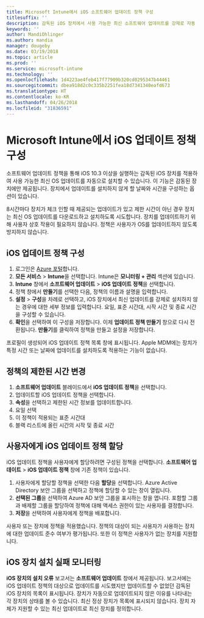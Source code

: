 ```yaml
---
title: Microsoft Intune에서 iOS 소프트웨어 업데이트 정책 구성
titlesuffix: ''
description: 감독된 iOS 장치에서 사용 가능한 최신 소프트웨어 업데이트를 강제로 자동 설치하기 위한 iOS의 업데이트 정책을 구성합니다.
keywords: ''
author: MandiOhlinger
ms.author: mandia
manager: dougeby
ms.date: 03/19/2018
ms.topic: article
ms.prod: ''
ms.service: microsoft-intune
ms.technology: ''
ms.openlocfilehash: 1d4223ae4feb417f77909b320cd0295347b44461
ms.sourcegitcommit: dbea918d2c0c335b2251fea18d7341340eafd673
ms.translationtype: HT
ms.contentlocale: ko-KR
ms.lasthandoff: 04/26/2018
ms.locfileid: "31836591"
---
```

# <a name="configure-ios-update-policies-in-microsoft-intune"></a>Microsoft Intune에서 iOS 업데이트 정책 구성

소프트웨어 업데이트 정책을 통해 iOS 10.3 이상을 실행하는 감독된 iOS 장치를 적용하여 사용 가능한 최신 OS 업데이트를 자동으로 설치할 수 있습니다. 이 기능은 감동된 장치에만 제공됩니다. 장치에서 업데이트를 설치하지 않게 할 날짜와 시간을 구성하는 옵션이 있습니다. 

8시간마다 장치가 체크 인할 때 제공되는 업데이트가 있고 제한 시간이 아닌 경우 장치는 최신 OS 업데이트를 다운로드하고 설치하도록 시도합니다. 장치를 업데이트하기 위해 사용자 상호 작용이 필요하지 않습니다. 정책은 사용자가 OS를 업데이트하지 않도록 방지하지 않습니다.

## <a name="configure-the-ios-update-policy"></a>iOS 업데이트 정책 구성
1. 로그인은 [Azure 포털](https://portal.azure.com)합니다.
2. **모든 서비스** > **Intune**을 선택합니다. Intune은 **모니터링 + 관리** 섹션에 있습니다.
3. **Intune** 창에서 **소프트웨어 업데이트** > **iOS 업데이트 정책**을 선택합니다.
4. 정책 창에서 **만들기**를 선택한 다음, 정책의 이름과 설명을 입력합니다.
5. **설정** > **구성**을 차례로 선택하고, iOS 장치에서 최신 업데이트를 강제로 설치하지 않는 경우에 대한 세부 정보를 입력합니다. 요일, 표준 시간대, 시작 시간 및 종료 시간을 구성할 수 있습니다.
6. **확인**을 선택하여 이 구성을 저장합니다. 이제 **업데이트 정책 만들기** 창으로 다시 전환됩니다. **만들기**를 클릭하여 정책을 만들고 설정을 저장합니다.

프로필이 생성되어 iOS 업데이트 정책 목록 창에 표시됩니다. Apple MDM에는 장치가 특정 시간 또는 날짜에 업데이트를 설치하도록 적용하는 기능이 없습니다. 

## <a name="change-the-restricted-times-for-the-policy"></a>정책의 제한된 시간 변경

1.  **소프트웨어 업데이트** 블레이드에서 **iOS 업데이트 정책**을 선택합니다.
2.  업데이트할 iOS 업데이트 정책을 선택합니다.
3.  **속성**을 선택하고 제한된 시간 정보를 업데이트합니다.
4.  요일 선택
5.  이 정책이 적용되는 표준 시간대
6.  블랙 리스트에 올린 시간의 시작 및 종료 시간

## <a name="assign-an-ios-update-policy-to-users"></a>사용자에게 iOS 업데이트 정책 할당

iOS 업데이트 정책을 사용자에게 할당하려면 구성된 정책을 선택합니다. **소프트웨어 업데이트** > **iOS 업데이트 정책** 창에 기존 정책이 있습니다.

1. 사용자에게 할당할 정책을 선택한 다음 **할당**을 선택합니다. Azure Active Directory 보안 그룹을 선택하고 정책에 할당할 수 있는 창이 열립니다.
2. **선택된 그룹**을 선택하여 Azure AD 보안 그룹을 표시하는 창을 엽니다. 포함할 그룹과 배제할 그룹을 할당하여 정책에 대해 액세스 권한이 있는 사용자를 결정합니다.
3. **저장**을 선택하여 사용자에게 정책을 배포합니다.

사용자 또는 장치에 정책을 적용했습니다. 정책의 대상이 되는 사용자가 사용하는 장치에 대한 업데이트 준수 여부가 평가됩니다. 또한 이 정책은 사용자가 없는 장치를 지원합니다.

## <a name="monitor-ios-device-installation-failures"></a>iOS 장치 설치 실패 모니터링
<!-- 1352223 -->
**iOS 장치의 설치 오류** 보고서는 **소프트웨어 업데이트** 창에서 제공됩니다. 보고서에는 iOS 업데이트 정책의 대상으로 업데이트를 시도했지만 업데이트할 수 없었던 감독된 iOS 장치의 목록이 표시됩니다. 장치가 자동으로 업데이트되지 않은 이유를 나타내는 각 장치의 상태를 볼 수 있습니다. 최신 정상 장치가 목록에 표시되지 않습니다. 장치 자체가 지원할 수 있는 최신 업데이트로 최신 장치를 정의합니다.

